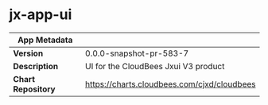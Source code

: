 # jx-app-ui

|App Metadata||
|---|---|
| **Version** | 0.0.0-snapshot-pr-583-7 |
| **Description** | UI for the CloudBees Jxui V3 product |
| **Chart Repository** | https://charts.cloudbees.com/cjxd/cloudbees |
